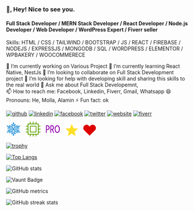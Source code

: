 ### 👋,  Hey! Nice to see you.
#### Full Stack Developer / MERN Stack Developer / React Developer / Node.js Developer / Web Developer / WordPress Expert / Fiverr seller


Skills: HTML / CSS / TAILWIND / BOOTSTRAP /  JS / REACT / FIREBASE / NODEJS / EXPRESSJS / MONGODB / SQL / WORDPRESS / ELEMENTOR / WPBAKERY / WOOCOMMERECE

🔭 I’m currently working on Various Project 
🌱 I’m currently learning React Native, NestJs 
👯 I’m looking to collaborate on Full Stack Development project 
🤔 I’m looking for help with developing skill and sharing this skills to the real world 
💬 Ask me about Full Stack Developemnt,  
📫 How to reach me: Facebook, Linkedin, Fiverr, Gmail, Whatsapp 
😄 Pronouns: He, Molla, Alamin 
⚡ Fun fact: ok 


[<img src='https://cdn.jsdelivr.net/npm/simple-icons@3.0.1/icons/github.svg' alt='github' height='40'>](https://github.com/iamraselmolla)  [<img src='https://cdn.jsdelivr.net/npm/simple-icons@3.0.1/icons/linkedin.svg' alt='linkedin' height='40'>](https://www.linkedin.com/in/iamraselmolla/)  [<img src='https://cdn.jsdelivr.net/npm/simple-icons@3.0.1/icons/facebook.svg' alt='facebook' height='40'>](https://www.facebook.com/iamraselmolla)  [<img src='https://cdn.jsdelivr.net/npm/simple-icons@3.0.1/icons/twitter.svg' alt='twitter' height='40'>](https://twitter.com/iamraselmolla)  [<img src='https://cdn.jsdelivr.net/npm/simple-icons@3.0.1/icons/icloud.svg' alt='website' height='40'>](https://iamraselmolla.netlify.app/)  [<img src='https://cdn.jsdelivr.net/npm/simple-icons@3.0.1/icons/fiverr.svg' alt='fiverr' height='40'>](https://www.fiverr.com/raselmolla6336?up_rollout=true)  

<a href='https://archiveprogram.github.com/'><img src='https://raw.githubusercontent.com/acervenky/animated-github-badges/master/assets/acbadge.gif' width='40' height='40'></a> <a href='https://docs.github.com/en/developers'><img src='https://raw.githubusercontent.com/acervenky/animated-github-badges/master/assets/devbadge.gif' width='40' height='40'></a> <a href='https://github.com/pricing'><img src='https://raw.githubusercontent.com/acervenky/animated-github-badges/master/assets/pro.gif' width='40' height='40'></a> <a href='https://stars.github.com/'><img src='https://raw.githubusercontent.com/acervenky/animated-github-badges/master/assets/starbadge.gif' width='35' height='35'></a> <a href='https://docs.github.com/en/github/supporting-the-open-source-community-with-github-sponsors'><img src='https://raw.githubusercontent.com/acervenky/animated-github-badges/master/assets/sponsorbadge.gif' width='35' height='35'></a> 

[![trophy](https://github-profile-trophy.vercel.app/?username=iamraselmolla)](https://github.com/ryo-ma/github-profile-trophy)

[![Top Langs](https://github-readme-stats.vercel.app/api/top-langs/?username=iamraselmolla)](https://github.com/anuraghazra/github-readme-stats)

![GitHub stats](https://github-readme-stats.vercel.app/api?username=iamraselmolla&show_icons=true&count_private=true)  

![Vaunt Badge](https://api.vaunt.dev/v1/github/entities/iamraselmolla/contributions?format=svg&private=true)  

![GitHub metrics](https://metrics.lecoq.io/iamraselmolla)  

![GitHub streak stats](https://streak-stats.demolab.com/?user=iamraselmolla)
